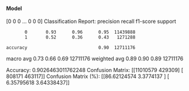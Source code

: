 #### Model
[0 0 0 ... 0 0 0]
Classification Report:
              precision    recall  f1-score   support

           0       0.93      0.96      0.95  11439888
           1       0.52      0.36      0.43   1271288

    accuracy                           0.90  12711176
   macro avg       0.73      0.66      0.69  12711176
weighted avg       0.89      0.90      0.89  12711176

Accuracy: 0.9026463011762248
Confusion Matrix:
[[11010579   429309]
 [  808171   463117]]
Confusion Matrix (%):
[[86.62124574  3.3774137 ]
 [ 6.35795618  3.64338437]]
